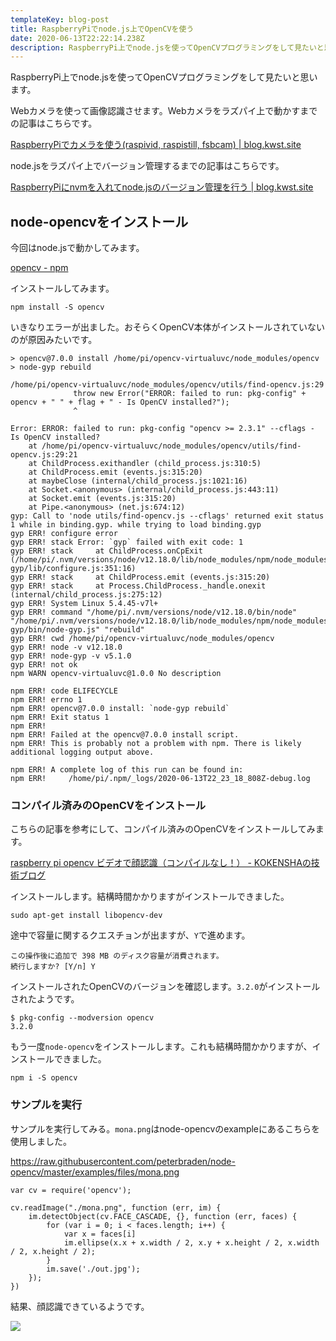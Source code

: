 ```yaml
---
templateKey: blog-post
title: RaspberryPiでnode.js上でOpenCVを使う
date: 2020-06-13T22:22:14.238Z
description: RaspberryPi上でnode.jsを使ってOpenCVプログラミングをして見たいと思います。
---
```

RaspberryPi上でnode.jsを使ってOpenCVプログラミングをして見たいと思います。

Webカメラを使って画像認識させます。Webカメラをラズパイ上で動かすまでの記事はこちらです。

[RaspberryPiでカメラを使う(raspivid, raspistill, fsbcam) | blog.kwst.site](https://blog.kwst.site/202006135342/)

node.jsをラズパイ上でバージョン管理するまでの記事はこちらです。

[RaspberryPiにnvmを入れてnode.jsのバージョン管理を行う | blog.kwst.site](https://blog.kwst.site/202006131357/)

## node-opencvをインストール

今回はnode.jsで動かしてみます。

[opencv - npm](https://www.npmjs.com/package/opencv)

インストールしてみます。

```
npm install -S opencv
```

いきなりエラーが出ました。おそらくOpenCV本体がインストールされていないのが原因みたいです。

```
> opencv@7.0.0 install /home/pi/opencv-virtualuvc/node_modules/opencv
> node-gyp rebuild

/home/pi/opencv-virtualuvc/node_modules/opencv/utils/find-opencv.js:29
              throw new Error("ERROR: failed to run: pkg-config" + opencv + " " + flag + " - Is OpenCV installed?");
              ^

Error: ERROR: failed to run: pkg-config "opencv >= 2.3.1" --cflags - Is OpenCV installed?
    at /home/pi/opencv-virtualuvc/node_modules/opencv/utils/find-opencv.js:29:21
    at ChildProcess.exithandler (child_process.js:310:5)
    at ChildProcess.emit (events.js:315:20)
    at maybeClose (internal/child_process.js:1021:16)
    at Socket.<anonymous> (internal/child_process.js:443:11)
    at Socket.emit (events.js:315:20)
    at Pipe.<anonymous> (net.js:674:12)
gyp: Call to 'node utils/find-opencv.js --cflags' returned exit status 1 while in binding.gyp. while trying to load binding.gyp
gyp ERR! configure error 
gyp ERR! stack Error: `gyp` failed with exit code: 1
gyp ERR! stack     at ChildProcess.onCpExit (/home/pi/.nvm/versions/node/v12.18.0/lib/node_modules/npm/node_modules/node-gyp/lib/configure.js:351:16)
gyp ERR! stack     at ChildProcess.emit (events.js:315:20)
gyp ERR! stack     at Process.ChildProcess._handle.onexit (internal/child_process.js:275:12)
gyp ERR! System Linux 5.4.45-v7l+
gyp ERR! command "/home/pi/.nvm/versions/node/v12.18.0/bin/node" "/home/pi/.nvm/versions/node/v12.18.0/lib/node_modules/npm/node_modules/node-gyp/bin/node-gyp.js" "rebuild"
gyp ERR! cwd /home/pi/opencv-virtualuvc/node_modules/opencv
gyp ERR! node -v v12.18.0
gyp ERR! node-gyp -v v5.1.0
gyp ERR! not ok 
npm WARN opencv-virtualuvc@1.0.0 No description

npm ERR! code ELIFECYCLE
npm ERR! errno 1
npm ERR! opencv@7.0.0 install: `node-gyp rebuild`
npm ERR! Exit status 1
npm ERR! 
npm ERR! Failed at the opencv@7.0.0 install script.
npm ERR! This is probably not a problem with npm. There is likely additional logging output above.

npm ERR! A complete log of this run can be found in:
npm ERR!     /home/pi/.npm/_logs/2020-06-13T22_23_18_808Z-debug.log
```

### コンパイル済みのOpenCVをインストール

こちらの記事を参考にして、コンパイル済みのOpenCVをインストールしてみます。

[raspberry pi opencv ビデオで顔認識（コンパイルなし！） - KOKENSHAの技術ブログ](https://kokensha.xyz/raspberry-pi/raspberry-pi-face-detection-with-opencv-no-compile/)

インストールします。結構時間かかりますがインストールできました。

```
sudo apt-get install libopencv-dev
```

途中で容量に関するクエスチョンが出ますが、`Y`で進めます。

```
この操作後に追加で 398 MB のディスク容量が消費されます。
続行しますか? [Y/n] Y
```

インストールされたOpenCVのバージョンを確認します。`3.2.0`がインストールされたようです。

```
$ pkg-config --modversion opencv
3.2.0
```

もう一度`node-opencv`をインストールします。これも結構時間かかりますが、インストールできました。

```
npm i -S opencv
```

### サンプルを実行

サンプルを実行してみる。`mona.png`はnode-opencvのexampleにあるこちらを使用しました。

https://raw.githubusercontent.com/peterbraden/node-opencv/master/examples/files/mona.png

```
var cv = require('opencv');

cv.readImage("./mona.png", function (err, im) {
    im.detectObject(cv.FACE_CASCADE, {}, function (err, faces) {
        for (var i = 0; i < faces.length; i++) {
            var x = faces[i]
            im.ellipse(x.x + x.width / 2, x.y + x.height / 2, x.width / 2, x.height / 2);
        }
        im.save('./out.jpg');
    });
})
```

結果、顔認識できているようです。

![](/img/スクリーンショット-2020-06-14-8.23.09.png)
